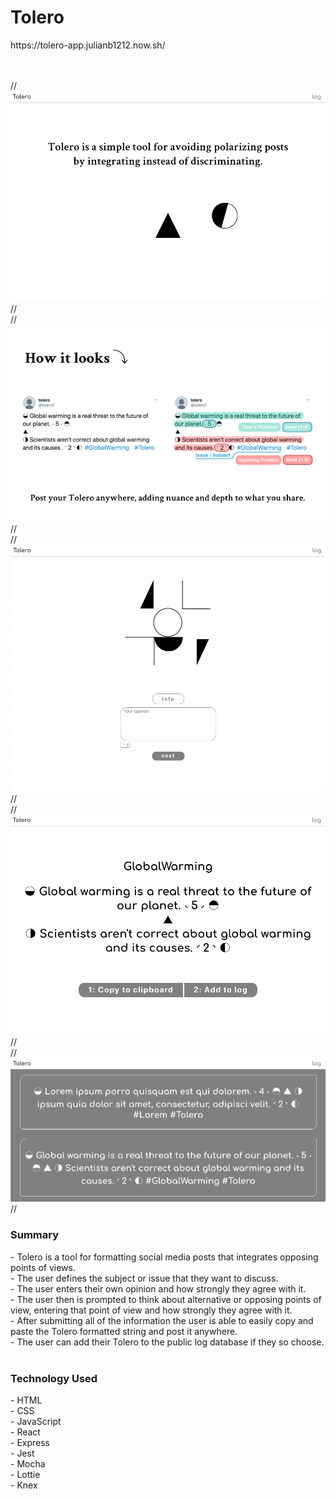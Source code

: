 <h1>Tolero</h1>
https://tolero-app.julianb1212.now.sh/
</br>
</br>
</br>

//![screen 1](/images/s1.png)
//</br>
//![screen 2](/images/s2.png)
//</br>
//![screen 3](/images/s3.png)
//</br>
//![screen 4](/images/s4.png)
//</br>
//![screen 5](/images/s5.png)
//</br>
<h3>Summary</h3>
- Tolero is a tool for formatting social media posts that integrates opposing points of views.</br>
- The user defines the subject or issue that they want to discuss.</br>
- The user enters their own opinion and how strongly they agree with it.</br>
- The user then is prompted to think about alternative or opposing points of view, entering that point of view and how strongly they agree with it.</br>
- After submitting all of the information the user is able to easily copy and paste the Tolero formatted string and post it anywhere.</br>
- The user can add their Tolero to the public log database if they so choose.</br>
</br>
<h3>Technology Used</h3>
- HTML</br>
- CSS</br>
- JavaScript</br>
- React</br>
- Express</br>
- Jest</br>
- Mocha</br>
- Lottie</br>
- Knex</br>
